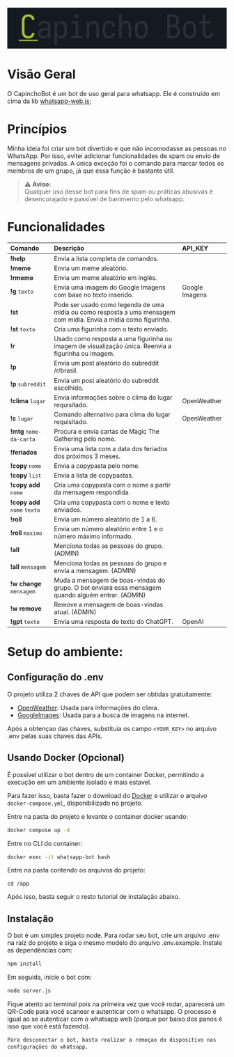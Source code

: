 

![alt text](./assets/logo.png)


# Visão Geral

O CapinchoBot é um bot de uso geral para whatsapp. Ele é construido em cima da lib [whatsapp-web.js](https://wwebjs.dev/);

# Princípios
Minha ideia foi criar um bot divertido e que não incomodasse as pessoas no WhatsApp. Por isso, evitei adicionar funcionalidades de spam ou envio de mensagens privadas. A única exceção foi o comando para marcar todos os membros de um grupo, já que essa função é bastante útil.

> **⚠️ Aviso:**  
> Qualquer uso desse bot para fins de spam ou práticas abusivas é desencorajado e passível de banimento pelo whatsapp.

# Funcionalidades 

| Comando                      | Descrição                                                                                                         | API_KEY        |
| :--------------------------- | :---------------------------------------------------------------------------------------------------------------- | :------------- |
| **!help**                    | Envia a lista completa de comandos.                                                                               |                |
| **!meme**                    | Envia um meme aleatório.                                                                                          |                |
| **!rmeme**                   | Envia um meme aleatório em inglês.                                                                                |                |
| **!g** `texto`               | Envia uma imagem do Google Imagens com base no texto inserido.                                                    | Google Imagens |
| **!st**                      | Pode ser usado como legenda de uma mídia ou como resposta a uma mensagem com mídia. Envia a mídia como figurinha. |                |
| **!st** `texto`              | Cria uma figurinha com o texto enviado.                                                                           |                |
| **!r**                       | Usado como resposta a uma figurinha ou imagem de visualização única. Reenvia a figurinha ou imagem.               |                |
| **!p**                       | Envia um post aleatório do subreddit /r/brasil.                                                                   |                |
| **!p** `subreddit`           | Envia um post aleatório do subreddit escolhido.                                                                   |                |
| **!clima** `lugar`           | Envia informações sobre o clima do lugar requisitado.                                                             | OpenWeather    |
| **!c** `lugar`               | Comando alternativo para clima do lugar requisitado.                                                              | OpenWeather    |
| **!mtg**  `nome-da-carta`    | Procura e envia cartas de Magic The Gathering pelo nome.                                                          |                |
| **!feriados**                | Envia uma lista com a data dos feriados dos próximos 3 meses.                                                     |                |
| **!copy** `nome`             | Envia a copypasta pelo nome.                                                                                      |                |
| **!copy** `list`             | Envia a lista de copypastas.                                                                                      |                |
| **!copy add** `nome`         | Cria uma copypasta com o nome a partir da mensagem respondida.                                                    |                |
| **!copy add** `nome` `texto` | Cria uma copypasta com o nome e texto enviados.                                                                   |                |
| **!roll**                    | Envia um número aleatório de 1 a 6.                                                                               |                |
| **!roll** `maximo`           | Envia um número aleatório entre 1 e o número máximo informado.                                                    |                |
| **!all**                     | Menciona todas as pessoas do grupo. (ADMIN)                                                                       |                |
| **!all** `mensagem`          | Menciona todas as pessoas do grupo e envia a mensagem. (ADMIN)                                                    |                |
| **!w change** `mensagem`     | Muda a mensagem de boas-vindas do grupo. O bot enviará essa mensagem quando alguém entrar. (ADMIN)                |                |
| **!w remove**                | Remove a mensagem de boas-vindas atual. (ADMIN)                                                                   |                |
| **!gpt** `texto`             | Envia uma resposta de texto do ChatGPT.                                                                           | OpenAI         |



# Setup do ambiente:

## Configuração do .env

O projeto utiliza 2 chaves de API que podem ser obtidas gratuitamente:
- [OpenWeather](https://openweathermap.org/api): Usada para informações do clima.
- [GoogleImages](https://programmablesearchengine.google.com/controlpanel/create): Usada para a busca de imagens na internet.

Após a obtençao das chaves, substituia os campo `<YOUR_KEY>` no arquivo .env pelas suas chaves das APIs.

## Usando Docker (Opcional)

É possível utilizar o bot dentro de um container Docker, permitindo a execução em um ambiente isolado e mais estavel.

Para fazer isso, basta fazer o download do [Docker](https://www.docker.com/) e utilizar o arquivo `docker-compose.yml`, disponibilizado no projeto.

Entre na pasta do projeto e levante o container docker usando:
```bash
docker compose up -d
```

Entre no CLI do container:
```bash
docker exec -it whatsapp-bot bash
```

Entre na pasta contendo os arquivos do projeto:
```
cd /app
```

Após isso, basta seguir o resto tutorial de instalação abaixo.

## Instalação

O bot é um simples projeto node. Para rodar seu bot, crie um arquivo .env na raíz do projeto e siga o mesmo modelo do arquivo .env.example. Instale as dependências com: 

```bash 
npm install
```

Em seguida, inicie o bot com:
```bash
node server.js
```

Fique atento ao terminal pois na primeira vez que você rodar, aparecerá um QR-Code para você scanear e autenticar com o whatsapp. O processo é igual ao se autenticar com o whatsapp web (porque por baixo dos panos é isso que você está fazendo).

    Para desconectar o bot, basta realizar a remoçao do dispositivo nas configurações do whatsapp.
